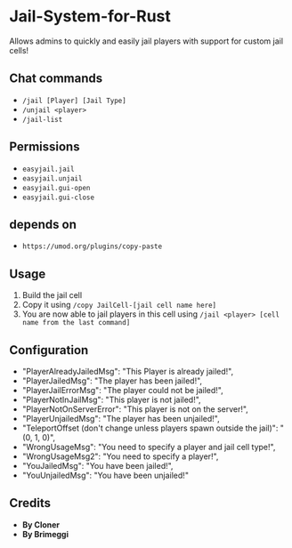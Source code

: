 # **Jail-System-for-Rust**
Allows admins to quickly and easily jail players with support for custom jail cells!

## Chat commands

* `/jail [Player] [Jail Type]`
* `/unjail <player>`
* `/jail-list`

## Permissions

* `easyjail.jail`
* `easyjail.unjail`
* `easyjail.gui-open`
* `easyjail.gui-close`

## depends on
* `https://umod.org/plugins/copy-paste`

## Usage

1. Build the jail cell
2. Copy it using `/copy JailCell-[jail cell name here]`
3. You are now able to jail players in this cell using `/jail <player> [cell name from the last command]`


## Configuration
*   "PlayerAlreadyJailedMsg": "This Player is already jailed!",
*   "PlayerJailedMsg": "The player has been jailed!",
*   "PlayerJailErrorMsg": "The player could not be jailed!",
*   "PlayerNotInJailMsg": "This player is not jailed!",
*  "PlayerNotOnServerError": "This player is not on the server!",
*   "PlayerUnjailedMsg": "The player has been unjailed!",
*   "TeleportOffset (don't change unless players spawn outside the jail)": "(0, 1, 0)",
*   "WrongUsageMsg": "You need to specify a player and jail cell type!",
*   "WrongUsageMsg2": "You need to specify a player!",
*   "YouJailedMsg": "You have been jailed!",
*   "YouUnjailedMsg": "You have been unjailed!" 
  ## Credits
*   **By Cloner**
*   **By Brimeggi**
